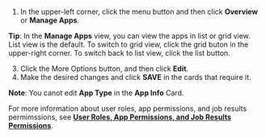 1. In the upper-left corner, click the menu button and then click **Overview** or **Manage Apps**. 
  
  **Tip**: In the **Manage Apps** view, you can view the apps in list or grid view. List view is the default. To switch to grid view, click the grid buton in the upper-right corner. To switch back to list view, click the list button.
  
3. Click the More Options button, and then click **Edit**.
3. Make the desired changes and click **SAVE** in the cards that require it.
 
**Note**: You canot edit **App Type** in the **App Info** Card.

For more information about user roles, app permissions, and job results permimssions, see **[User Roles, App Permissions, and Job Results Permissions](app-permission-user-role.md)**.
